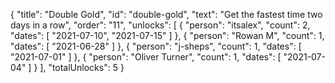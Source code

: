{
  "title": "Double Gold",
  "id": "double-gold",
  "text": "Get the fastest time two days in a row",
  "order": "11",
  "unlocks": [
    {
      "person": "itsalex",
      "count": 2,
      "dates": [
        "2021-07-10",
        "2021-07-15"
      ]
    },
    {
      "person": "Rowan M",
      "count": 1,
      "dates": [
        "2021-06-28"
      ]
    },
    {
      "person": "j-sheps",
      "count": 1,
      "dates": [
        "2021-07-01"
      ]
    },
    {
      "person": "Oliver Turner",
      "count": 1,
      "dates": [
        "2021-07-04"
      ]
    }
  ],
  "totalUnlocks": 5
}
